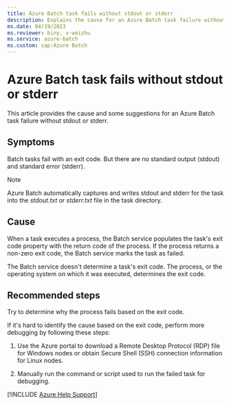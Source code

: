 ```yaml
---
title: Azure Batch task fails without stdout or stderr
description: Explains the cause for an Azure Batch task failure without stdout or stderr and provides some suggestions.
ms.date: 04/19/2023
ms.reviewer: biny, v-weizhu
ms.service: azure-batch
ms.custom: sap:Azure Batch
---
```


# Azure Batch task fails without stdout or stderr

This article provides the cause and some suggestions for an Azure Batch task failure without stdout or stderr.

## Symptoms

Batch tasks fail with an exit code. But there are no standard output (stdout) and standard error (stderr).

> [!NOTE]
> Azure Batch automatically captures and writes stdout and stderr for the task into the *stdout.txt* or *stderr.txt* file in the task directory.

## Cause  

When a task executes a process, the Batch service populates the task's exit code property with the return code of the process. If the process returns a non-zero exit code, the Batch service marks the task as failed.

The Batch service doesn't determine a task's exit code. The process, or the operating system on which it was executed, determines the exit code.

## Recommended steps

Try to determine why the process fails based on the exit code.

If it's hard to identify the cause based on the exit code, perform more debugging by following these steps:

1. Use the Azure portal to download a Remote Desktop Protocol (RDP) file for Windows nodes or obtain Secure Shell (SSH) connection information for Linux nodes.

1. Manually run the command or script used to run the failed task for debugging.  

[!INCLUDE [Azure Help Support](../../../includes/azure-help-support.md)]
